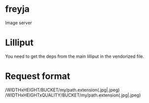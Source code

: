 freyja
=======

Image server

# Lilliput
You need to get the deps from the main lilliput in the vendorized file. 

# Request format

/WIDTHxHEIGHT/BUCKET/my/path.extension(.jpg|.jpeg)
/WIDTHxHEIGHTxQUALITY/BUCKET/my/path.extension(.jpg|.jpeg)